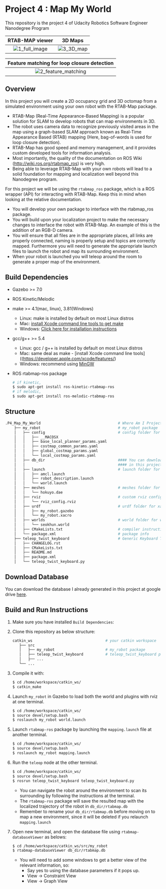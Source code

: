# Project 4 : Map My World
This repository is the project 4 of Udacity Robotics Software Engineer Nanodegree Program

RTAB-MAP viewer             | 3D Maps
:-------------------------:|:-------------------------:
![1_full_image](https://user-images.githubusercontent.com/73100569/141422158-4a4dc65d-89a3-44e6-9a8e-8d4b54052a31.png)  |  ![3_3D_map](https://user-images.githubusercontent.com/73100569/141422155-2e70749b-dbc3-4989-a5f7-bc86295c405b.png)

Feature matching for loop closure detection             |
:-------------------------:|
![2_feature_matching](https://user-images.githubusercontent.com/73100569/141422162-eab01ccc-f32f-41a4-b39c-e6cc0749a50c.png)|

## Overview

In this project you will create a 2D occupancy grid and 3D octomap from a simulated environment using your own robot with the RTAB-Map package.  
- RTAB-Map (Real-Time Appearance-Based Mapping) is a popular solution for SLAM to develop robots that can map environments in 3D. 
- The robot uses camera data to recognize previously visited areas in the map using a graph-based SLAM approach known as Real-Time Appearance Based (RTAB) mapping (Here, bag-of-words is used for loop closure detection). 
- RTAB-Map has good speed and memory management, and it provides custom developed tools for information analysis. 
- Most importantly, the quality of the documentation on ROS Wiki (http://wiki.ros.org/rtabmap_ros) is very high. 
- Being able to leverage RTAB-Map with your own robots will lead to a solid foundation for mapping and localization well beyond this Nanodegree program.  

For this project we will be using the `rtabmap_ros` package, which is a ROS wrapper (API) for interacting with RTAB-Map. Keep this in mind when looking at the relative documentation.  
* You will develop your own package to interface with the rtabmap_ros package.  
* You will build upon your localization project to make the necessary changes to interface the robot with RTAB-Map. An example of this is the addition of an RGB-D camera.  
* You will ensure that all files are in the appropriate places, all links are properly connected, naming is properly setup and topics are correctly mapped. Furthermore you will need to generate the appropriate launch files to launch the robot and map its surrounding environment.  
* When your robot is launched you will teleop around the room to generate a proper map of the environment.  

## Build Dependencies  
* Gazebo >= 7.0  
* ROS Kinetic/Melodic  
* make >= 4.1(mac, linux), 3.81(Windows)
  * Linux: make is installed by default on most Linux distros
  * Mac: [install Xcode command line tools to get make](https://developer.apple.com/xcode/features/)
  * Windows: [Click here for installation instructions](http://gnuwin32.sourceforge.net/packages/make.htm)
* gcc/g++ >= 5.4
  * Linux: gcc / g++ is installed by default on most Linux distros
  * Mac: same deal as make - [install Xcode command line tools]((https://developer.apple.com/xcode/features/)
  * Windows: recommend using [MinGW](http://www.mingw.org/)
  
* ROS rtabmap-ros package  
   ```bash
   # if kinetic,
   $ sudo apt-get install ros-kinetic-rtabmap-ros
   # if melodic,
   $ sudo apt-get install ros-melodic-rtabmap-ros
   ```

## Structure
```bash
.P4_Map_My_World                                   # Where Am I Project
    ├── my_robot                                   # my_robot package                  
    │   ├── config                                 # config folder for configuration files of move_base package
    │   │   ├── __MACOSX
    │   │   ├── base_local_planner_params.yaml
    │   │   ├── costmap_common_params.yaml
    │   │   ├── global_costmap_params.yaml
    │   │   └── local_costmap_params.yaml 
    │   ├── db_dir                                 #### You can download the database I already generated 
    │   │                                          #### in this project at google drive(see below). 
    │   ├── launch                                 # launch folder for launch files   
    │   │   ├── amcl.launch
    │   │   ├── robot_description.launch
    │   │   └── world.launch
    │   ├── meshes                                 # meshes folder for sensors
    │   │   └── hokuyo.dae
    │   ├── rviz                                   # custom rviz configuration files
    │   │   └── rviz_config.rviz
    │   ├── urdf                                   # urdf folder for xarco files
    │   │   ├── my_robot.gazebo
    │   │   └── my_robot.xacro
    │   ├── worlds                                 # world folder for world files
    │   │   └── seokhun.world
    │   ├── CMakeLists.txt                         # compiler instructions
    │   └── package.xml                            # package info
    ├── teleop_twist_keyboard                      # Generic Keyboard Teleop for ROS
    │   ├── CHANGELOG.rst
    │   ├── CMakeLists.txt
    │   ├── README.md
    │   ├── package.xml
    │   └── teleop_twist_keyboard.py
```

## Download Database
You can download the database I already generated in this project at google drive [here](https://drive.google.com/file/d/1vKhzi5icmUn5H4HlJ7732i9JeCs9JWWW/view).

## Build and Run Instructions
1. Make sure you have installed `Build Dependencies`:
   
2. Clone this repository as below structure:
   ```bash
   catkin_ws                                 # your catkin workspace
      ├── src                         
      │   ├── my_robot                       # my_robot package             
      │   ├── teleop_twist_keyboard          # teleop_twist_keyboard package          
      │   ├── ...     
      └── ...
   ```

3. Compile it with:
   ```bash
   $ cd /home/workspace/catkin_ws/
   $ catkin_make
   ```

4. Launch `my_robot` in Gazebo to load both the world and plugins with rviz at one terminal.
   ```bash
   $ cd /home/workspace/catkin_ws/
   $ source devel/setup.bash
   $ roslaunch my_robot world.launch
   ```

5. Launch `rtabmap-ros` package by launching the `mapping.launch` file at another terminal.
   ```bash
   $ cd /home/workspace/catkin_ws/
   $ source devel/setup.bash
   $ roslaunch my_robot mapping.launch
   ```

6. Run the `teleop` node at the other terminal.
   ```bash
   $ cd /home/workspace/catkin_ws/
   $ source devel/setup.bash
   $ rosrun teleop_twist_keyboard teleop_twist_keyboard.py
   ```
   - You can navigate the robot around the environment to scan its surrounding by following the instructions at the terminal. 
   - The `rtabmap-ros` package will save the resulted map with the localized trajectory of the robot in `db_dir/rtabmap.db`
   - Remember to rename your `db_dir/rtabmap.db` before moving on to map a new environment,  since it will be deleted if you relaunch `mapping.launch`

7. Open new terminal, and open the database file using `rtabmap-databaseViewer` as belows:
   ```bash
   $ cd /home/workspace/catkin_ws/src/my_robot
   $ rtabmap-databaseViewer db_dir/rtabmap.db
   ```
   - You will need to add some windows to get a better view of the relevant information, so:
     - Say yes to using the database parameters if it pops up.
     - View -> Constraint View
     - View -> Graph View
     
